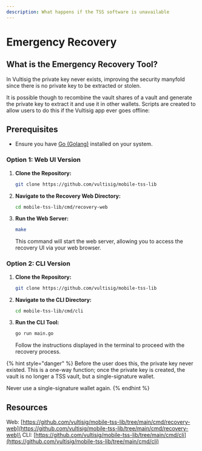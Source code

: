 ```yaml
---
description: What happens if the TSS software is unavailable
---
```


# Emergency Recovery

## What is the Emergency Recovery Tool?

In Vultisig the private key never exists, improving the security manyfold since there is no private key to be extracted or stolen. 

It is possible though to recombine the vault shares of a vault and generate the private key to extract it and use it in other wallets. Scripts are created to allow users to do this if the Vultisig app ever goes offline:

## Prerequisites

* Ensure you have [Go (Golang)](https://golang.org/dl/) installed on your system.

### Option 1: Web UI Version

1.  **Clone the Repository:**

    ```sh
    git clone https://github.com/vultisig/mobile-tss-lib
    ```
2.  **Navigate to the Recovery Web Directory:**

    ```sh
    cd mobile-tss-lib/cmd/recovery-web
    ```
3.  **Run the Web Server:**

    ```sh
    make
    ```

    This command will start the web server, allowing you to access the recovery UI via your web browser.

### Option 2: CLI Version

1.  **Clone the Repository:**

    ```sh
    git clone https://github.com/vultisig/mobile-tss-lib
    ```
2.  **Navigate to the CLI Directory:**

    ```sh
    cd mobile-tss-lib/cmd/cli
    ```
3.  **Run the CLI Tool:**

    ```sh
    go run main.go
    ```

    Follow the instructions displayed in the terminal to proceed with the recovery process.

{% hint style="danger" %}
Before the user does this, the private key never existed. This is a one-way function; once the private key is created, the vault is no longer a TSS vault, but a single-signature wallet.

Never use a single-signature wallet again.
{% endhint %}

## Resources

Web: [https://github.com/vultisig/mobile-tss-lib/tree/main/cmd/recovery-web](https://github.com/vultisig/mobile-tss-lib/tree/main/cmd/recovery-web)\
CLI: [https://github.com/vultisig/mobile-tss-lib/tree/main/cmd/cli](https://github.com/vultisig/mobile-tss-lib/tree/main/cmd/cli)
